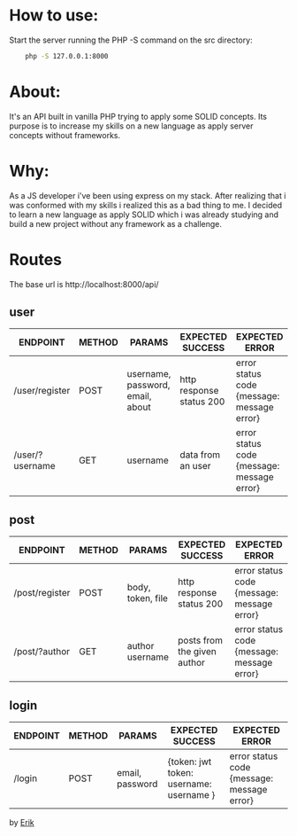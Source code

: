 # How to use:

Start the server running the PHP -S command on the src directory: 

```bash
    php -S 127.0.0.1:8000
```

# About: 
It's an API built in vanilla PHP trying to apply some SOLID concepts. Its purpose is to increase my skills on a new language as apply server concepts without frameworks.

# Why: 
As a JS developer i've been using express on my stack. After realizing that i was conformed with my skills i realized this as a bad thing to me.
I decided to learn a new language as apply SOLID which i was already studying and build a new project without any framework as a challenge.

# Routes

The base url is http://localhost:8000/api/

## user

ENDPOINT | METHOD | PARAMS | EXPECTED SUCCESS | EXPECTED ERROR
---------|--------|--------|------------------|---------------|
/user/register|  POST  | username, password, email, about | http response status 200 | error status code {message: message error}
/user/?username | GET | username | data from an user | error status code {message: message error}

## post

ENDPOINT | METHOD | PARAMS | EXPECTED SUCCESS | EXPECTED ERROR
---------|--------|--------|------------------|---------------|
/post/register | POST | body, token, file | http response status 200 | error status code {message: message error}
/post/?author | GET | author username | posts from the given author | error status code {message: message error}

## login

ENDPOINT | METHOD | PARAMS | EXPECTED SUCCESS | EXPECTED ERROR
---------|--------|--------|------------------|---------------|
/login | POST | email, password | {token: jwt token: username: username } | error status code {message: message error}

by [Erik](https://www.linkedin.com/in/erik-natan-moreira-santos-983865195/)